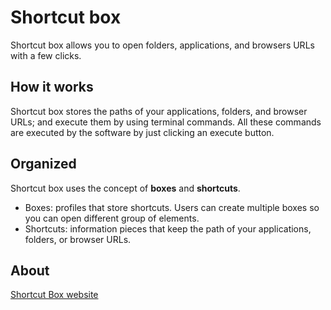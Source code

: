 # Shortcut box
Shortcut box allows you to open folders, applications, and browsers URLs with a few clicks.
## How it works
Shortcut box stores the paths of your applications, folders, and browser URLs; and execute them by using terminal commands. All these commands are executed by the software by just clicking an execute button.
## Organized
Shortcut box uses the concept of **boxes** and **shortcuts**.
- Boxes: profiles that store shortcuts. Users can create multiple boxes so you can open different group of elements.
- Shortcuts: information pieces that keep the path of your applications, folders, or browser URLs.
## About
[Shortcut Box website](http://just-vice.com/technology/electronjs/shortcutbox/)